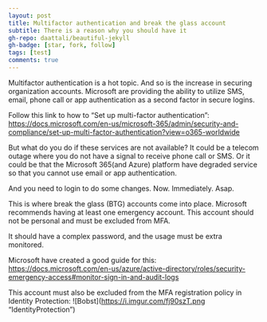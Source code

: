 ```yaml
---
layout: post
title: Multifactor authentication and break the glass account
subtitle: There is a reason why you should have it
gh-repo: daattali/beautiful-jekyll
gh-badge: [star, fork, follow]
tags: [test]
comments: true
---
```



Multifactor authentication is a hot topic. And so is the increase in securing organization accounts.
Microsoft are providing the ability to utilize SMS, email, phone call or app authentication as a second factor in secure logins.

Follow this link to how to “Set up multi-factor authentication”:
https://docs.microsoft.com/en-us/microsoft-365/admin/security-and-compliance/set-up-multi-factor-authentication?view=o365-worldwide

But what do you do if these services are not available? 
It could be a telecom outage where you do not have a signal to receive phone call or SMS. 
Or it could be that the Microsoft 365(and Azure) platform have degraded service so that you cannot use email or app authentication.

And you need to login to do some changes. Now. Immediately. Asap.

This is where break the glass (BTG) accounts come into place. 
Microsoft recommends having at least one emergency account. This account should not be personal and must be excluded from MFA.

It should have a complex password, and the usage must be extra monitored.

Microsoft have created a good guide for this: 
https://docs.microsoft.com/en-us/azure/active-directory/roles/security-emergency-access#monitor-sign-in-and-audit-logs

This account must also be excluded from the MFA registration policy in Identity Protection:
![Bobst](https://i.imgur.com/fj90szT.png “IdentityProtection”)